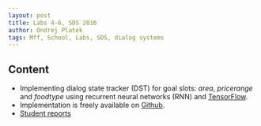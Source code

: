 ```yaml
---
layout: post
title: Labs 4-6, SDS 2016
author: Ondrej Platek
tags: Mff, School, Labs, SDS, dialog systems 
---
```


## Content

- Implementing dialog state tracker (DST) for goal slots: *area*, *pricerange* and *foodtype* using recurrent neural networks (RNN) and [TensorFlow](https://www.tensorflow.org/).
- Implementation is freely available on [Github](https://github.com/oplatek/sds-tracker).
- [Student reports](https://github.com/oplatek/sds-tracker/tree/master/docs)
